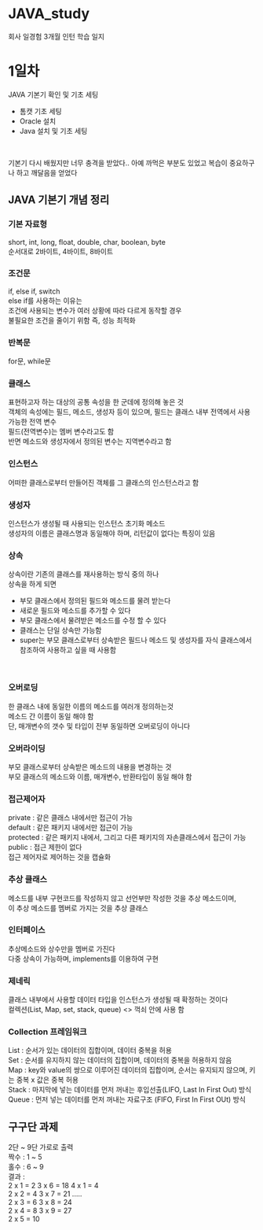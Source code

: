 # JAVA_study

회사 일경험 3개월 인턴 학습 일지


# 1일차
JAVA 기본기 확인 및 기초 세팅
- 톰캣 기초 세팅
- Oracle 설치
- Java 설치 및 기초 세팅
<br>

기본기 다시 배웠지만 너무 충격을 받았다.. 아예 까먹은 부분도 있었고 복습이 중요하구나 하고 깨달음을 얻었다 <br>

## JAVA 기본기 개념 정리
### 기본 자료형
short, int, long, float, double, char, boolean, byte <br>
순서대로 2바이트, 4바이트, 8바이트

### 조건문
if, else if, switch <br>
else if를 사용하는 이유는 <br>
조건에 사용되는 변수가 여러 상황에 따라 다르게 동작할 경우 <br>
불필요한 조건을 줄이기 위함 즉, 성능 최적화

### 반복문
for문, while문 <br>

### 클래스
표현하고자 하는 대상의 공통 속성을 한 군데에 정의해 놓은 것 <br>
객체의 속성에는 필드, 메소드, 생성자 등이 있으며, 필드는 클래스 내부 전역에서 사용 가능한 전역 변수 <br>
필드(전역변수)는 멤버 변수라고도 함 <br>
반면 메소드와 생성자에서 정의된 변수는 지역변수라고 함 <br>

### 인스턴스
어떠한 클래스로부터 만들어진 객체를 그 클래스의 인스턴스라고 함 <br>

### 생성자
인스턴스가 생성될 때 사용되는 인스턴스 초기화 메소드 <br>
생성자의 이름은 클래스명과 동일해야 하며, 리턴값이 없다는 특징이 있음 <br>

### 상속
상속이란 기존의 클래스를 재사용하는 방식 중의 하나 <br>
상속을 하게 되면 <br>
- 부모 클래스에서 정의된 필드와 메소드를 물려 받는다
- 새로운 필드와 메소드를 추가할 수 있다
- 부모 클래스에서 물려받은 메소드를 수정 할 수 있다
- 클래스는 단일 상속만 가능함
- super는 부모 클래스로부터 상속받은 필드나 메소드 및 생성자를 자식 클래스에서 참조하여 사용하고 싶을 때 사용함
<br>

### 오버로딩
한 클래스 내에 동일한 이름의 메소드를 여러개 정의하는것 <br>
메소드 간 이름이 동일 해야 함 <br>
단, 매개변수의 갯수 및 타입이 전부 동일하면 오버로딩이 아니다 <br>

### 오버라이딩
부모 클래스로부터 상속받은 메소드의 내용을 변경하는 것 <br>
부모 클래스의 메소드와 이름, 매개변수, 반환타입이 동일 해야 함 <br>

### 접근제어자
private : 같은 클래스 내에서만 접근이 가능 <br>
default : 같은 패키지 내에서만 접근이 가능 <br>
protected : 같은 패키지 내에서, 그리고 다른 패키지의 자손클래스에서 접근이 가능 <br>
public : 접근 제한이 없다 <br>
접근 제어자로 제어하는 것을 캡슐화

### 추상 클래스
메소드를 내부 구현코드를 작성하지 않고 선언부만 작성한 것을 추상 메소드이며, <br>
이 추상 메소드를 멤버로 가지는 것을 추상 클래스 <br>

### 인터페이스
추상메소드와 상수만을 멤버로 가진다 <br>
다중 상속이 가능하며, implements를 이용하여 구현

### 제네릭
클래스 내부에서 사용할 데이터 타입을 인스턴스가 생성될 때 확정하는 것이다 <br>
컬렉션(List, Map, set, stack, queue) <> 꺽쇠 안에 사용 함

### Collection 프레임워크
List : 순서가 있는 데이터의 집합이며, 데이터 중복을 허용 <br>
Set : 순서를 유지하지 않는 데이터의 집합이며, 데이터의 중복을 허용하지 않음 <br>
Map : key와 value의 쌍으로 이루어진 데이터의 집합이며, 순서는 유지되지 않으며, 키는 중복 x 값은 중복 허용 <br>
Stack : 마지막에 넣는 데이터를 먼저 꺼내는 후입선출(LIFO, Last In First Out) 방식 <br>
Queue : 먼저 넣는 데이터를 먼저 꺼내는 자료구조 (FIFO, First In First OUt) 방식 <br>

## 구구단 과제
2단 ~ 9단 가로로 출력 
<br>
짝수 : 1 ~ 5
<br>
홀수 : 6 ~ 9
<br>
결과 :
<br>
2 x 1 = 2	3 x 6 = 18	4 x 1 = 4	<br>
2 x 2 = 4	3 x 7 = 21	..... <br>
2 x 3 = 6	3 x 8 = 24	<br>
2 x 4 = 8	3 x 9 = 27	<br>
2 x 5 = 10					
